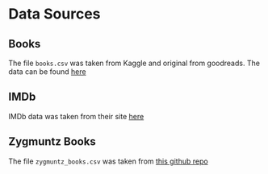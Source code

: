 # Data Sources

## Books
The file `books.csv` was taken from Kaggle and original from goodreads. The data can be found [here](https://www.kaggle.com/datasets/jealousleopard/goodreadsbooks?resource=download)

## IMDb 
IMDb data was taken from their site [here](https://datasets.imdbws.com/)

## Zygmuntz Books
The file `zygmuntz_books.csv` was taken from [this github repo](https://github.com/zygmuntz/goodbooks-10k/blob/master/books.csv)
